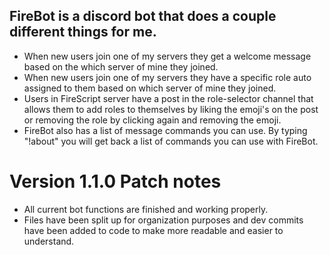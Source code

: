 ## FireBot is a discord bot that does a couple different things for me.
- When new users join one of my servers they get a welcome message based on the which server of mine they joined.
- When new users join one of my servers they have a specific role auto assigned to them based on which server of mine they joined.
- Users in FireScript server have a post in the role-selector channel that allows them to add roles to themselves by liking the emoji's on the post or removing the role by clicking again and removing the emoji.
- FireBot also has a list of message commands you can use. By typing "!about" you will get back a list of commands you can use with FireBot.

# Version 1.1.0 Patch notes
- All current bot functions are finished and working properly.
- Files have been split up for organization purposes and dev commits have been added to code to make more readable and easier to understand.